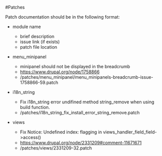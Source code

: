 #Patches

Patch documentation should be in the following format:

* module name
  * brief description
  * issue link (if exists)
  * patch file location


* menu_minipanel
  * minipanel should not be displayed in the breadcrumb
  * https://www.drupal.org/node/1758866
  * /patches/menu_minipanel/menu_minipanels-breadcrumb-issue-1758866-59.patch

* i18n_string
  * Fix i18n_string error undifined method string_remove when using build function.
  * /patches/i18n_string_fix_install_error_string_remove.patch

* views
  * Fix Notice: Undefined index: flagging in views_handler_field_field->access()
  * https://www.drupal.org/node/2331209#comment-11671671
  * /patches/views/2331209-32.patch

